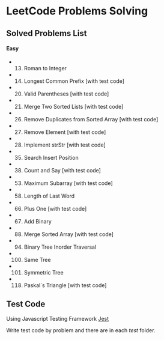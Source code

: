 # LeetCode Problems Solving

## Solved Problems List
#### Easy
- 13. Roman to Integer
- 14. Longest Common Prefix [with test code]
- 20. Valid Parentheses [with test code]
- 21. Merge Two Sorted Lists [with test code]
- 26. Remove Duplicates from Sorted Array [with test code]
- 27. Remove Element [with test code]
- 28. Implement strStr [with test code]
- 35. Search Insert Position
- 38. Count and Say [with test code]
- 53. Maximum Subarray [with test code]
- 58. Length of Last Word
- 66. Plus One [with test code]
- 67. Add Binary
- 88. Merge Sorted Array [with test code]
- 94. Binary Tree Inorder Traversal
- 100. Same Tree
- 101. Symmetric Tree
- 118. Paskal`s Triangle [with test code]

## Test Code
Using Javascript Testing Framework [Jest](https://jestjs.io)

Write test code by problem and there are in each *test* folder.